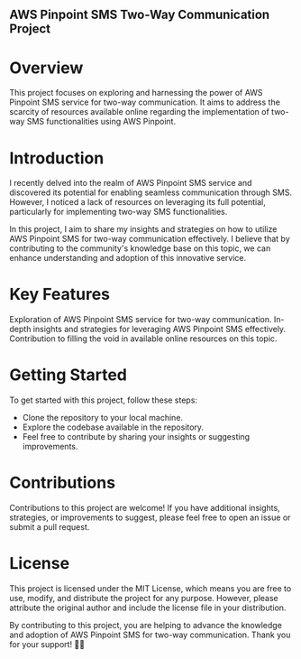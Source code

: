 ## AWS Pinpoint SMS Two-Way Communication Project

#  Overview
This project focuses on exploring and harnessing the power of AWS Pinpoint SMS service for two-way communication. It aims to address the scarcity of resources available online regarding the implementation of two-way SMS functionalities using AWS Pinpoint.

#  Introduction
I recently delved into the realm of AWS Pinpoint SMS service and discovered its potential for enabling seamless communication through SMS. However, I noticed a lack of resources on leveraging its full potential, particularly for implementing two-way SMS functionalities.

In this project, I aim to share my insights and strategies on how to utilize AWS Pinpoint SMS for two-way communication effectively. I believe that by contributing to the community's knowledge base on this topic, we can enhance understanding and adoption of this innovative service.

#  Key Features
Exploration of AWS Pinpoint SMS service for two-way communication.
In-depth insights and strategies for leveraging AWS Pinpoint SMS effectively.
Contribution to filling the void in available online resources on this topic.


#  Getting Started

To get started with this project, follow these steps:
-  Clone the repository to your local machine.
-  Explore the codebase  available in the repository.
-  Feel free to contribute by sharing your insights or suggesting improvements.


#  Contributions
Contributions to this project are welcome! If you have additional insights, strategies, or improvements to suggest, please feel free to open an issue or submit a pull request.

#  License
This project is licensed under the MIT License, which means you are free to use, modify, and distribute the project for any purpose. However, please attribute the original author and include the license file in your distribution.

By contributing to this project, you are helping to advance the knowledge and adoption of AWS Pinpoint SMS for two-way communication. Thank you for your support! 🚀📱
